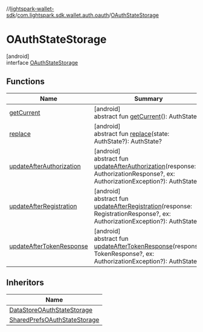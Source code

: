 //[lightspark-wallet-sdk](../../../index.md)/[com.lightspark.sdk.wallet.auth.oauth](../index.md)/[OAuthStateStorage](index.md)

# OAuthStateStorage

[android]\
interface [OAuthStateStorage](index.md)

## Functions

| Name | Summary |
|---|---|
| [getCurrent](get-current.md) | [android]<br>abstract fun [getCurrent](get-current.md)(): AuthState |
| [replace](replace.md) | [android]<br>abstract fun [replace](replace.md)(state: AuthState?): AuthState? |
| [updateAfterAuthorization](update-after-authorization.md) | [android]<br>abstract fun [updateAfterAuthorization](update-after-authorization.md)(response: AuthorizationResponse?, ex: AuthorizationException?): AuthState? |
| [updateAfterRegistration](update-after-registration.md) | [android]<br>abstract fun [updateAfterRegistration](update-after-registration.md)(response: RegistrationResponse?, ex: AuthorizationException?): AuthState? |
| [updateAfterTokenResponse](update-after-token-response.md) | [android]<br>abstract fun [updateAfterTokenResponse](update-after-token-response.md)(response: TokenResponse?, ex: AuthorizationException?): AuthState? |

## Inheritors

| Name |
|---|
| [DataStoreOAuthStateStorage](../-data-store-o-auth-state-storage/index.md) |
| [SharedPrefsOAuthStateStorage](../-shared-prefs-o-auth-state-storage/index.md) |
